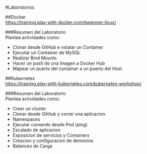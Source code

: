 #Laboratorios  

##Docker  
https://training.play-with-docker.com/beginner-linux/  

###Resumen del Laboratorio  
Plantea actividades como:  
* Clonar desde GitHub e nstalar un Container
* Ejecutar un Container de MySQL
* Realizar Bind Mounts
* Hacer un push de una Imagen a Docker Hub
* Mapear un puerto del container a un puerto del Host


##Kubernetes  
https://training.play-with-kubernetes.com/kubernetes-workshop/
  
###Resumen del Laboratorio  
Plantea actividades como:  
* Crear un cluster
* Clonar desde GitHub y correr una aplicacion
* Namespaces
* Ejecutar comando desde Pod (ping)
* Escalado de aplicacion
* Exposicion de servicios y Containers
* Creacion y configuracion de demonios
* Balanceo de Carga